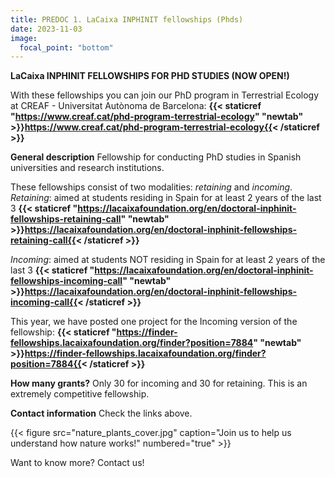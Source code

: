 ```yaml
---
title: PREDOC 1. LaCaixa INPHINIT fellowships (Phds)
date: 2023-11-03
image:
  focal_point: "bottom"
---
```


**LaCaixa INPHINIT FELLOWSHIPS FOR PHD STUDIES (NOW OPEN!)**
<!--more-->

With these fellowships you can join our PhD program in Terrestrial Ecology at CREAF - Universitat Autònoma de Barcelona:
**{{< staticref "https://www.creaf.cat/phd-program-terrestrial-ecology" "newtab" >}}https://www.creaf.cat/phd-program-terrestrial-ecology{{< /staticref >}}**


**General description**
Fellowship for conducting PhD studies in Spanish universities and research institutions.

These fellowships consist of two modalities: *retaining* and *incoming*. 
*Retaining*: aimed at students residing in Spain for at least 2 years of the last 3
**{{< staticref "https://lacaixafoundation.org/en/doctoral-inphinit-fellowships-retaining-call" "newtab" >}}https://lacaixafoundation.org/en/doctoral-inphinit-fellowships-retaining-call{{< /staticref >}}**

*Incoming*: aimed at students NOT residing in Spain for at least 2 years of the last 3
**{{< staticref "https://lacaixafoundation.org/en/doctoral-inphinit-fellowships-incoming-call" "newtab" >}}https://lacaixafoundation.org/en/doctoral-inphinit-fellowships-incoming-call{{< /staticref >}}**

This year, we have posted one project for the Incoming version of the fellowship:
**{{< staticref "https://finder-fellowships.lacaixafoundation.org/finder?position=7884" "newtab" >}}https://finder-fellowships.lacaixafoundation.org/finder?position=7884{{< /staticref >}}**


**How many grants?**
Only 30 for incoming and 30 for retaining. This is an extremely competitive fellowship.

**Contact information**
Check the links above. 

<!--more-->

{{< figure src="nature_plants_cover.jpg" caption="Join us to help us understand how nature works!" numbered="true" >}}

<!--more-->
Want to know more? Contact us!
